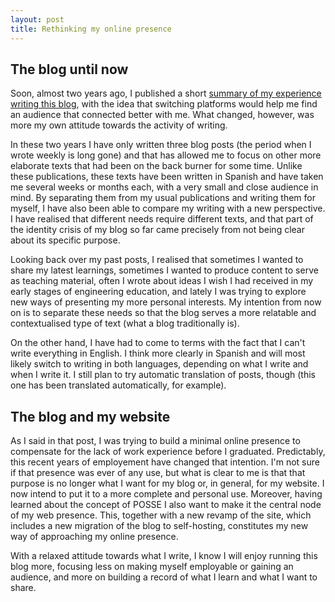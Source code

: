 ```yaml
---
layout: post
title: Rethinking my online presence
---
```


## The blog until now

Soon, almost two years ago, I published a short [summary of my experience writing this blog](/blog/my-blogging-journey-until-now-i-m-moving-to-hashnode), with the idea that switching platforms would help me find an audience that connected better with me. What changed, however, was more my own attitude towards the activity of writing. 

In these two years I have only written three blog posts (the period when I wrote weekly is long gone) and that has allowed me to focus on other more elaborate texts that had been on the back burner for some time. Unlike these publications, these texts have been written in Spanish and have taken me several weeks or months each, with a very small and close audience in mind. By separating them from my usual publications and writing them for myself, I have also been able to compare my writing with a new perspective. I have realised that different needs require different texts, and that part of the identity crisis of my blog so far came precisely from not being clear about its specific purpose.

Looking back over my past posts, I realised that sometimes I wanted to share my latest learnings, sometimes I wanted to produce content to serve as teaching material, often I wrote about ideas I wish I had received in my early stages of engineering education, and lately I was trying to explore new ways of presenting my more personal interests. My intention from now on is to separate these needs so that the blog serves a more relatable and contextualised type of text (what a blog traditionally is).

On the other hand, I have had to come to terms with the fact that I can't write everything in English. I think more clearly in Spanish and will most likely switch to writing in both languages, depending on what I write and when I write it. I still plan to try automatic translation of posts, though (this one has been translated automatically, for example).

## The blog and my website

As I said in that post, I was trying to build a minimal online presence to compensate for the lack of work experience before I graduated. Predictably, this recent years of employement have changed that intention. I'm not sure if that presence was ever of any use, but what is clear to me is that that purpose is no longer what I want for my blog or, in general, for my website. I now intend to put it to a more complete and personal use. Moreover, having learned about the concept of POSSE I also want to make it the central node of my web presence. This, together with a new revamp of the site, which includes a new migration of the blog to self-hosting, constitutes my new way of approaching my online presence.

With a relaxed attitude towards what I write, I know I will enjoy running this blog more, focusing less on making myself employable or gaining an audience, and more on building a record of what I learn and what I want to share.

<!--

## El blog hasta ahora

Pronto harán casi dos años publiqué un breve [resumen de mi experiencia escribiendo este blog](/blog/my-blogging-journey-until-now-i-m-moving-to-hashnode), con la idea de que cambiar de plataforma me ayudaría a encontrar una audiencia que conectase mejor conmigo. Sin embargo, lo que cambió fue más bien mi propia actitud respecto a la actividad de escribir.

En estos dos años sólo he escrito tres publicaciones en el blog (queda lejos la etapa en la que escribía semanalmente) y eso me ha permitido centrarme en otro tipo de textos más elaborados que llevaban tiempo en el tintero. A diferencia de estas publicaciones, estos textos los he escrito en español y me han llevado varias semanas o meses cada uno, con una audiencia muy reducida y cercana en mente. Al separarlos de mis publicaciones habituales y redactarlos para mí, también he podido comparar con una nueva perspectiva mi manera de escribir. Me he dado cuenta de que distintas necesidades necesitan distintos textos, y de que parte de la crisis de identidad de mi blog hasta ahora provenía precisamente de no tener claro su propósito específico.

Al revisar mis publicaciones pasadas, me he dado cuenta de que a veces he querido compartir mis últimos aprendizajes, otras veces he querido elaborar contenido que sirva de material didáctico, a menudo he escrito sobre ideas que querría haber recibido en mis primeras etapas de formación como ingeniero, y últimamente intentaba explorar nuevas formas de presentar mis intereses más personales. Mi intención a partir de ahora es separar estas necesidades de manera que el blog sirva para un tipo de textos más cercanos y contextualizados (lo que viene a ser tradicionalmente un blog).

Por otra parte, he tenido que reconciliarme con el hecho de que no puedo escribirlo todo en inglés. Pienso con más claridad en español y lo más probable es que pase a escribir en ambos idiomas, según qué escriba y cuándo lo haga. Todavía tengo pensado probar a traducir automáticamente las publicaciones, igualmente.

## El blog y la web

Como dije en aquella publicación, trataba de construir un mínimo de presencia *online* para compensar la falta de experiencia laboral antes de graduarme. Previsiblemente, mis primeros años empleado han cambiado esa intención. No he llegado a saber con certeza si alguna vez sirvió de algo dicha presencia, pero lo que tengo claro es que ese propósito ya no es el que quiero para mi blog ni, en general, para mi pagina web. Ahora pretendo darle un uso más completo y personal. Además, habiendo aprendido sobre el concepto de POSSE tambień la quiero convertir en el nodo central de mi presencia en la web. Esto, junto con un nuevo *revamp* del sitio, que incluye una nueva migración del blog para autoalojarlo, constituye mi nueva manera de enfocar mi presencia *online*.

Con una actitud relajada hacia lo que escribo, sé que disfrutaré más de llevar este blog, fijándome menos en hacerme empleable o en conseguir audiencia, y más en construir un registro de lo que aprendo y lo que quiero compartir.

-->
